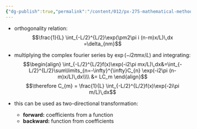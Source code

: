 ```yaml
---
{"dg-publish":true,"permalink":"/content/012/px-275-mathematical-methods/term-2/h-fourier-series-and-transforms/px-275-h2-calculating-coefficients/","noteIcon":"1","created":"2025-01-29T13:40:23.624+00:00","updated":"2025-01-29T13:56:48.953+00:00"}
---
```


- orthogonality relation:
$$\frac{1}{L} \int_{-L/2}^{L/2}\exp(\pm2\pi i (n-m)x/L)\,dx =\delta_{nm}$$
- multiplying the complex fourier series by $\exp(-i2\pi mx/L)$ and integrating:
$$\begin{align}
\int_{-L/2}^{L/2}f(x)\exp(-i2\pi mx/L)\,dx&=\int_{-L/2}^{L/2}\sum\limits_{n=-\infty}^{\infty}C_{n} \exp(-i2\pi (n-m)x/L)\,dx\\\\
&= LC_m
\end{align}$$
$$\therefore C_{m} = \frac{1}{L} \int_{-L/2}^{L/2}f(x)\exp(-2i\pi m/L)\,dx$$

- this can be used as two-directional transformation:
	- **forward:** coefficients from a function
	- **backward:** function from coefficients
